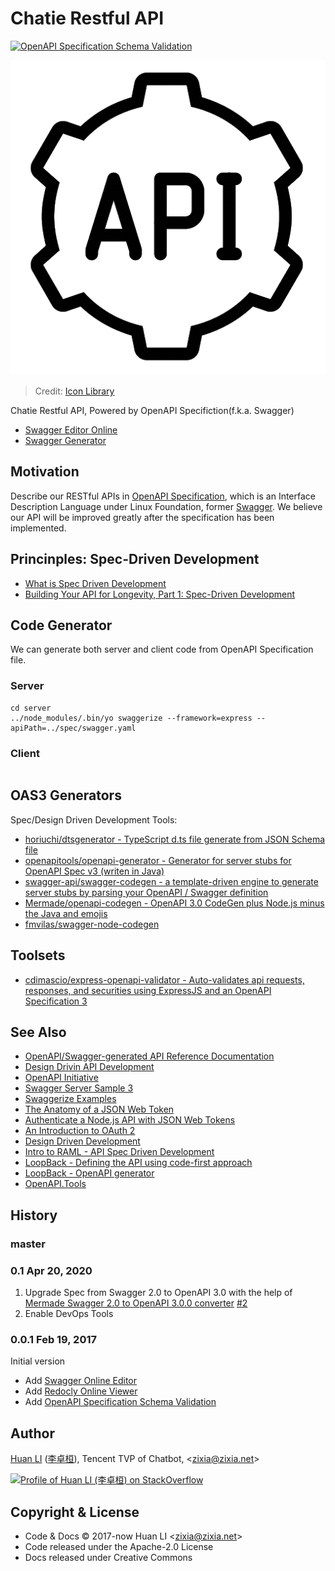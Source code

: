 # Chatie Restful API

[![OpenAPI Specification Schema Validation](https://online.swagger.io/validator?url=https://raw.githubusercontent.com/Chatie/api/master/spec/swagger.yaml)](https://redocly.github.io/redoc/?url=https://raw.githubusercontent.com/Chatie/api/master/spec/swagger.yaml)

![Open API 3 Specification](docs/images/api-logo.png)

> Credit: [Icon Library](http://icon-library.com/icon/rest-api-icon-19.html)

Chatie Restful API, Powered by OpenAPI Specifiction(f.k.a. Swagger)

- [Swagger Editor Online](http://editor.swagger.io/#/?import=https://raw.githubusercontent.com/Chatie/api/master/spec/swagger.yaml)
- [Swagger Generator](https://generator.swagger.io/?url=https://raw.githubusercontent.com/Chatie/api/master/spec/swagger.yaml)


## Motivation

Describe our RESTful APIs in [OpenAPI Specification](https://en.wikipedia.org/wiki/OpenAPI_Specification), which is an Interface Description Language under Linux Foundation, former [Swagger](https://en.wikipedia.org/wiki/Swagger_(software)). We believe our API will be improved greatly after the specification has been implemented.

## Princinples: Spec-Driven Development

- [What is Spec Driven Development](https://www.mikestowe.com/blog/2014/11/what-is-spec-driven-development.php)
- [Building Your API for Longevity, Part 1: Spec-Driven Development](https://www.nginx.com/blog/building-api-for-longevity-spec-driven-development/)

## Code Generator

We can generate both server and client code from OpenAPI Specification file.

### Server

```shell
cd server
../node_modules/.bin/yo swaggerize --framework=express --apiPath=../spec/swagger.yaml
```

### Client

```shell
```

## OAS3 Generators

Spec/Design Driven Development Tools:

- [horiuchi/dtsgenerator - TypeScript d.ts file generate from JSON Schema file](https://github.com/horiuchi/dtsgenerator)
- [openapitools/openapi-generator - Generator for server stubs for OpenAPI Spec v3 (writen in Java)](https://github.com/openapitools/openapi-generator)
- [swagger-api/swagger-codegen - a template-driven engine to generate server stubs by parsing your OpenAPI / Swagger definition](https://github.com/swagger-api/swagger-codegen)
- [Mermade/openapi-codegen - OpenAPI 3.0 CodeGen plus Node.js minus the Java and emojis](https://github.com/Mermade/openapi-codegen)
- [fmvilas/swagger-node-codegen](https://github.com/fmvilas/swagger-node-codegen)

## Toolsets

- [cdimascio/express-openapi-validator - Auto-validates api requests, responses, and securities using ExpressJS and an OpenAPI Specification 3](https://github.com/cdimascio/express-openapi-validator)

## See Also

- [OpenAPI/Swagger-generated API Reference Documentation](https://redocly.github.io/redoc/)
- [Design Drivin API Development](http://www.slideshare.net/sofj/design-driven-api-development)
- [OpenAPI Initiative](https://www.openapis.org/)
- [Swagger Server Sample 3](https://github.com/BigstickCarpet/swagger-server/tree/master/samples/sample3)
- [Swaggerize Examples](https://github.com/subeeshcbabu/swaggerize-examples)
- [The Anatomy of a JSON Web Token](https://scotch.io/tutorials/the-anatomy-of-a-json-web-token)
- [Authenticate a Node.js API with JSON Web Tokens](https://scotch.io/tutorials/authenticate-a-node-js-api-with-json-web-tokens)
- [An Introduction to OAuth 2](https://www.digitalocean.com/community/tutorials/an-introduction-to-oauth-2)
- [Design Driven Development](http://www.slideshare.net/henrydjacob/design-driven-development)
- [Intro to RAML - API Spec Driven Development](http://www.hksilicon.com/articles/1082744)
- [LoopBack - Defining the API using code-first approach](https://loopback.io/doc/en/lb4/Defining-the-API-using-code-first-approach.html#define-the-api-from-code-first-approach)
- [LoopBack - OpenAPI generator](https://loopback.io/doc/en/lb4/OpenAPI-generator.html)
- [OpenAPI.Tools](https://openapi.tools)

## History

### master

### 0.1 Apr 20, 2020

1. Upgrade Spec from Swagger 2.0 to OpenAPI 3.0 with the help of [Mermade Swagger 2.0 to OpenAPI 3.0.0 converter](https://mermade.org.uk/openapi-converter) [#2](https://github.com/Chatie/api/issues/2)
1. Enable DevOps Tools

### 0.0.1 Feb 19, 2017

Initial version

- Add [Swagger Online Editor](http://editor.swagger.io/#/?import=https://raw.githubusercontent.com/Chatie/api/master/spec/swagger.yaml)
- Add [Redocly Online Viewer](https://redocly.github.io/redoc/?url=https://raw.githubusercontent.com/Chatie/api/master/spec/swagger.yaml)
- Add [OpenAPI Specification Schema Validation](https://online.swagger.io/validator?url=https://raw.githubusercontent.com/Chatie/api/master/spec/swagger.yaml)

## Author

[Huan LI](https://github.com/huan)
([李卓桓](http://linkedin.com/in/zixia)),
Tencent TVP of Chatbot, \<zixia@zixia.net\>

[![Profile of Huan LI (李卓桓) on StackOverflow](https://stackexchange.com/users/flair/265499.png)](https://stackexchange.com/users/265499)

## Copyright & License

- Code & Docs © 2017-now Huan LI \<zixia@zixia.net\>
- Code released under the Apache-2.0 License
- Docs released under Creative Commons
